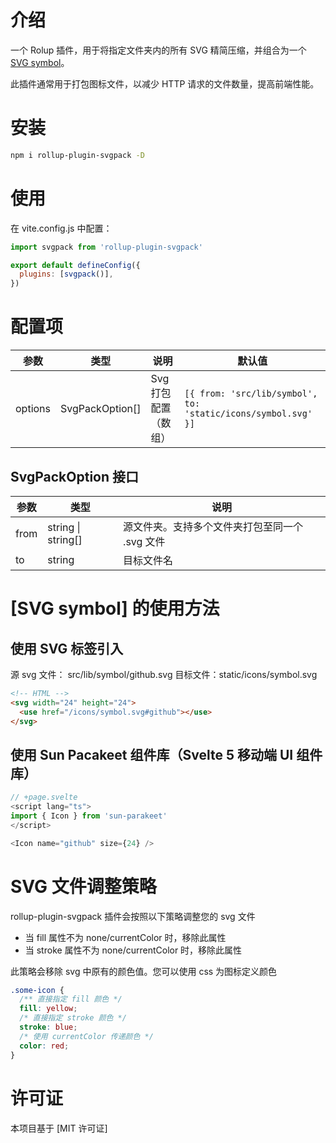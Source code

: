 # 介绍

一个 Rolup 插件，用于将指定文件夹内的所有 SVG 精简压缩，并组合为一个 [SVG symbol](https://developer.mozilla.org/en-US/docs/Web/SVG/Element/symbol)。

此插件通常用于打包图标文件，以减少 HTTP 请求的文件数量，提高前端性能。

# 安装

```sh
npm i rollup-plugin-svgpack -D
```

# 使用

在 vite.config.js 中配置：

```js
import svgpack from 'rollup-plugin-svgpack'

export default defineConfig({
  plugins: [svgpack()],
})
```

# 配置项

| 参数    | 类型            | 说明                 | 默认值                                                        |
| ------- | --------------- | -------------------- | ------------------------------------------------------------- |
| options | SvgPackOption[] | Svg 打包配置（数组） | `[{ from: 'src/lib/symbol', to: 'static/icons/symbol.svg' }]` |

## SvgPackOption 接口

| 参数 | 类型               | 说明                                           |
| ---- | ------------------ | ---------------------------------------------- |
| from | string \| string[] | 源文件夹。支持多个文件夹打包至同一个 .svg 文件 |
| to   | string             | 目标文件名                                     |

# [SVG symbol] 的使用方法

## 使用 SVG 标签引入

源 svg 文件： src/lib/symbol/github.svg
目标文件：static/icons/symbol.svg

```html
<!-- HTML -->
<svg width="24" height="24">
  <use href="/icons/symbol.svg#github"></use>
</svg>
```

## 使用 Sun Pacakeet 组件库（Svelte 5 移动端 UI 组件库）

```ts
// +page.svelte
<script lang="ts">
import { Icon } from 'sun-parakeet'
</script>

<Icon name="github" size={24} />
```

# SVG 文件调整策略

rollup-plugin-svgpack 插件会按照以下策略调整您的 svg 文件

- 当 fill 属性不为 none/currentColor 时，移除此属性
- 当 stroke 属性不为 none/currentColor 时，移除此属性

此策略会移除 svg 中原有的颜色值。您可以使用 css 为图标定义颜色

```css
.some-icon {
  /** 直接指定 fill 颜色 */
  fill: yellow;
  /* 直接指定 stroke 颜色 */
  stroke: blue;
  /* 使用 currentColor 传递颜色 */
  color: red;
}
```

# 许可证

本项目基于 [MIT 许可证]
